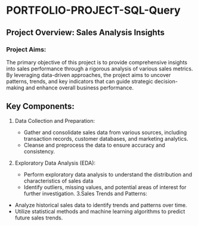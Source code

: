 # PORTFOLIO-PROJECT-SQL-Query

## Project Overview: Sales Analysis Insights

### Project Aims:
The primary objective of this project is to provide comprehensive insights into sales performance through a rigorous analysis of various sales metrics. By leveraging data-driven approaches, the project aims to uncover patterns, trends, and key indicators that can guide strategic decision-making and enhance overall business performance.

## Key Components:

1. Data Collection and Preparation:
   - Gather and consolidate sales data from various sources, including transaction records, customer databases, and marketing analytics.
   - Cleanse and preprocess the data to ensure accuracy and consistency.

2. Exploratory Data Analysis (EDA):
   - Perform exploratory data analysis to understand the distribution and characteristics of sales data
   - Identify outliers, missing values, and potential areas of interest for further investigation.
3.Sales Trends and Patterns:

- Analyze historical sales data to identify trends and patterns over time.
- Utilize statistical methods and machine learning algorithms to predict future sales trends.

